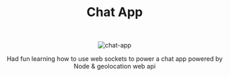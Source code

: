 <h1 align="center"> Chat App </h1> <br>
<p align="center">
    <img alt="chat-app" title="Chat App" src="https://drive.google.com/uc?id=1ehM_aRa-Xcr1uaBvGA0T7j42JTvifDve">
</p> 

<p align="center">
  Had fun learning how to use web sockets to power a chat app powered by Node & geolocation web api
</p>

